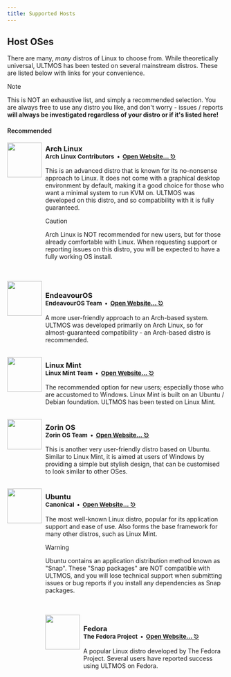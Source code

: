 ```yaml
---
title: Supported Hosts
---
```


## Host OSes

There are many, *many* distros of Linux to choose from. While theoretically universal, ULTMOS has been tested on several mainstream distros. These are listed below with links for your convenience. 

> [!NOTE]
> This is NOT an exhaustive list, and simply a recommended selection. You are always free to use any distro you like, and don't worry - issues / reports **will always be investigated regardless of your distro or if it's listed here!**

#### Recommended

<img align="left" width="80" height="80" src="https://github.com/user-attachments/assets/c1b2a299-7dd4-4a4d-a49c-36a89dd6fca7">
<img align="left" src="https://github.com/Coopydood/ultimate-macOS-KVM/assets/39441479/8f69f9b9-cf23-4e8b-adf3-95862a23e2ba" height=285 width=2 />

<h3>Arch Linux<br><sub>Arch Linux Contributors&nbsp;&nbsp;•&nbsp;&nbsp;<a href="https://archlinux.org/">Open Website... ⎋</a></sub></h3>

This is an advanced distro that is known for its no-nonsense approach to Linux. It does not come with a graphical desktop environment by default, making it a good choice for those who want a minimal system to run KVM on. ULTMOS was developed on this distro, and so compatibility with it is fully guaranteed.

>[!CAUTION] 
> Arch Linux is NOT recommended for new users, but for those already comfortable with Linux. When requesting support or reporting issues on this distro, you will be expected to have a fully working OS install. 
<br>
<br>

<img align="left" width="80" height="80" src="https://github.com/user-attachments/assets/94a0e55a-8ad2-4514-a0a5-8fe870fb9ba0">
<img align="left" src="https://github.com/Coopydood/ultimate-macOS-KVM/assets/39441479/8f69f9b9-cf23-4e8b-adf3-95862a23e2ba" height=135 width=2 />

<h3>EndeavourOS<br><sub>EndeavourOS Team&nbsp;&nbsp;•&nbsp;&nbsp;<a href="https://endeavouros.com/">Open Website... ⎋</a></sub></h3>

A more user-friendly approach to an Arch-based system. ULTMOS was developed primarily on Arch Linux, so for almost-guaranteed compatibility - an Arch-based distro is recommended.<br><br>

<img align="left" width="80" height="80" src="https://github.com/user-attachments/assets/8c508afc-985c-4b33-ae1a-4509d75e0e1f">
<img align="left" src="https://github.com/Coopydood/ultimate-macOS-KVM/assets/39441479/8f69f9b9-cf23-4e8b-adf3-95862a23e2ba" height=135 width=2 />

<h3>Linux Mint<br><sub>Linux Mint Team&nbsp;&nbsp;•&nbsp;&nbsp;<a href="https://github.com/Coopydood/ultimate-macOS-KVM">Open Website... ⎋</a></sub></h3>

The recommended option for new users; especially those who are accustomed to Windows. Linux Mint is built on an Ubuntu / Debian foundation. ULTMOS has been tested on Linux Mint.<br><br>

<img align="left" width="80" height="70" src="https://github.com/user-attachments/assets/ceeb84ae-b171-428e-8556-726d38ccdce2">
<img align="left" src="https://github.com/Coopydood/ultimate-macOS-KVM/assets/39441479/8f69f9b9-cf23-4e8b-adf3-95862a23e2ba" height=135 width=2 />

<h3>Zorin OS<br><sub>Zorin OS Team&nbsp;&nbsp;•&nbsp;&nbsp;<a href="https://zorin.com/os/">Open Website... ⎋</a></sub></h3>

This is another very user-friendly distro based on Ubuntu. Similar to Linux Mint, it is aimed at users of Windows by providing a simple but stylish design, that can be customised to look similar to other OSes.
<br>
<br>

<img align="left" width="80" height="80" src="https://github.com/user-attachments/assets/c6461af6-12bf-45ae-b224-2923950b9000">
<img align="left" src="https://github.com/Coopydood/ultimate-macOS-KVM/assets/39441479/8f69f9b9-cf23-4e8b-adf3-95862a23e2ba" height=295 width=2 />

<h3>Ubuntu<br><sub>Canonical&nbsp;&nbsp;•&nbsp;&nbsp;<a href="https://ubuntu.com/">Open Website... ⎋</a></sub></h3>

The most well-known Linux distro, popular for its application support and ease of use. Also forms the base framework for many other distros, such as Linux Mint.

>[!WARNING]
> Ubuntu contains an application distribution method known as "Snap". These "Snap packages" are NOT compatible with ULTMOS, and you will lose technical support when submitting issues or bug reports if you install any dependencies as Snap packages.
<br>
<br>

<img align="left" width="80" height="80" src="https://github.com/user-attachments/assets/a41c89e7-2d91-4673-aaab-35f6c6872d94">
<img align="left" src="https://github.com/Coopydood/ultimate-macOS-KVM/assets/39441479/8f69f9b9-cf23-4e8b-adf3-95862a23e2ba" height=135 width=2 />

<h3>Fedora<br><sub>The Fedora Project&nbsp;&nbsp;•&nbsp;&nbsp;<a href="https://fedoraproject.org/">Open Website... ⎋</a></sub></h3>

A popular Linux distro developed by The Fedora Project. Several users have reported success using ULTMOS on Fedora.
<br>